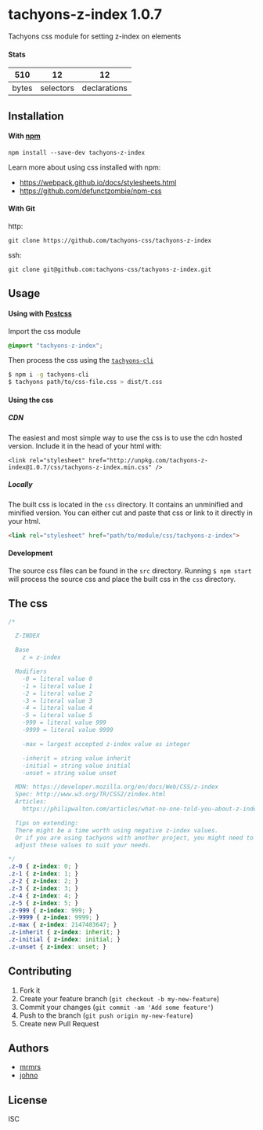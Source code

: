 # tachyons-z-index 1.0.7

Tachyons css module for setting z-index on elements

#### Stats

510 | 12 | 12
---|---|---
bytes | selectors | declarations

## Installation

#### With [npm](https://npmjs.com)

```
npm install --save-dev tachyons-z-index
```

Learn more about using css installed with npm:
* https://webpack.github.io/docs/stylesheets.html
* https://github.com/defunctzombie/npm-css

#### With Git

http:
```
git clone https://github.com/tachyons-css/tachyons-z-index
```

ssh:
```
git clone git@github.com:tachyons-css/tachyons-z-index.git
```

## Usage

#### Using with [Postcss](https://github.com/postcss/postcss)

Import the css module

```css
@import "tachyons-z-index";
```

Then process the css using the [`tachyons-cli`](https://github.com/tachyons-css/tachyons-cli)

```sh
$ npm i -g tachyons-cli
$ tachyons path/to/css-file.css > dist/t.css
```

#### Using the css

##### CDN
The easiest and most simple way to use the css is to use the cdn hosted version. Include it in the head of your html with:

```
<link rel="stylesheet" href="http://unpkg.com/tachyons-z-index@1.0.7/css/tachyons-z-index.min.css" />
```

##### Locally
The built css is located in the `css` directory. It contains an unminified and minified version.
You can either cut and paste that css or link to it directly in your html.

```html
<link rel="stylesheet" href="path/to/module/css/tachyons-z-index">
```

#### Development

The source css files can be found in the `src` directory.
Running `$ npm start` will process the source css and place the built css in the `css` directory.

## The css

```css
/*

  Z-INDEX

  Base
    z = z-index

  Modifiers
    -0 = literal value 0
    -1 = literal value 1
    -2 = literal value 2
    -3 = literal value 3
    -4 = literal value 4
    -5 = literal value 5
    -999 = literal value 999
    -9999 = literal value 9999

    -max = largest accepted z-index value as integer

    -inherit = string value inherit
    -initial = string value initial
    -unset = string value unset

  MDN: https://developer.mozilla.org/en/docs/Web/CSS/z-index
  Spec: http://www.w3.org/TR/CSS2/zindex.html
  Articles:
    https://philipwalton.com/articles/what-no-one-told-you-about-z-index/

  Tips on extending:
  There might be a time worth using negative z-index values.
  Or if you are using tachyons with another project, you might need to
  adjust these values to suit your needs.

*/
.z-0 { z-index: 0; }
.z-1 { z-index: 1; }
.z-2 { z-index: 2; }
.z-3 { z-index: 3; }
.z-4 { z-index: 4; }
.z-5 { z-index: 5; }
.z-999 { z-index: 999; }
.z-9999 { z-index: 9999; }
.z-max { z-index: 2147483647; }
.z-inherit { z-index: inherit; }
.z-initial { z-index: initial; }
.z-unset { z-index: unset; }
```

## Contributing

1. Fork it
2. Create your feature branch (`git checkout -b my-new-feature`)
3. Commit your changes (`git commit -am 'Add some feature'`)
4. Push to the branch (`git push origin my-new-feature`)
5. Create new Pull Request

## Authors

* [mrmrs](http://mrmrs.io)
* [johno](http://johnotander.com)

## License

ISC

